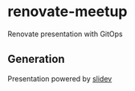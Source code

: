# renovate-meetup

Renovate presentation with GitOps

## Generation

Presentation powered by [slidev](https://sli.dev/guide/)
